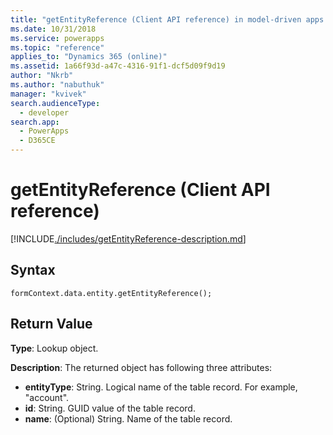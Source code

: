 ```yaml
---
title: "getEntityReference (Client API reference) in model-driven apps| MicrosoftDocs"
ms.date: 10/31/2018
ms.service: powerapps
ms.topic: "reference"
applies_to: "Dynamics 365 (online)"
ms.assetid: 1a66f93d-a47c-4316-91f1-dcf5d09f9d19
author: "Nkrb"
ms.author: "nabuthuk"
manager: "kvivek"
search.audienceType: 
  - developer
search.app: 
  - PowerApps
  - D365CE
---
```

# getEntityReference (Client API reference)



[!INCLUDE[./includes/getEntityReference-description.md](./includes/getEntityReference-description.md)]

## Syntax

`formContext.data.entity.getEntityReference();`

## Return Value

**Type**: Lookup object.

**Description**: The returned object has following three attributes:

- **entityType**: String. Logical name of the table record. For example, "account".
- **id**: String. GUID value of the table record.
- **name**: (Optional) String. Name of the table record. 



